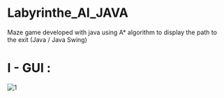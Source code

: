# Labyrinthe_AI_JAVA
Maze game developed with java using A* algorithm to display the path to the exit (Java / Java Swing)
# I - GUI :

![1](https://user-images.githubusercontent.com/81382178/160299473-4d795d41-a4a8-45b4-8bd1-3e53cda9fa28.PNG)

